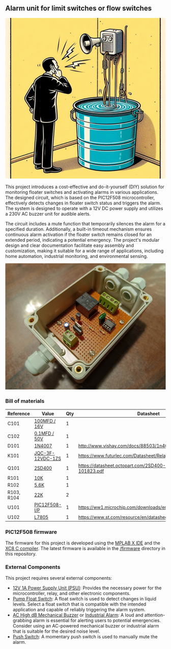 ## Alarm unit for limit switches or flow switches

![Alarm controller in action](https://raw.githubusercontent.com/dilshan/limit-switch-alarm/refs/heads/main/resources/limit-switch-alarm-ucase.jpeg)

This project introduces a cost-effective and do-it-yourself (DIY) solution for monitoring floater switches and activating alarms in various applications. The designed circuit, which is based on the PIC12F508 microcontroller, effectively detects changes in floater switch status and triggers the alarm. The system is designed to operate with a 12V DC power supply and utilizes a 230V AC buzzer unit for audible alerts.

The circuit includes a mute function that temporarily silences the alarm for a specified duration. Additionally, a built-in timeout mechanism ensures continuous alarm activation if the floater switch remains closed for an extended period, indicating a potential emergency. The project's modular design and clear documentation facilitate easy assembly and customization, making it suitable for a wide range of applications, including home automation, industrial monitoring, and environmental sensing.

![Prototype version of alarm controller](https://raw.githubusercontent.com/dilshan/limit-switch-alarm/refs/heads/main/resources/limit-switch-alarm-prototype.jpg)

### Bill of materials

| Reference  | Value            | Qty | Datasheet                                                        |
|------------|------------------|-----|------------------------------------------------------------------|
| C101       | [100MFD / 16V](https://s.click.aliexpress.com/e/_EJ7MXe9)     | 1   |                                                                  |
| C102       | [0.1MFD / 50V](https://s.click.aliexpress.com/e/_oCeppvT)     | 1   |                                                                  |
| D101       | [1N4007](https://s.click.aliexpress.com/e/_ExTh0Mz)           | 1   | http://www.vishay.com/docs/88503/1n4001.pdf                      |
| K101       | [JQC-3F-12VDC-1ZS](https://s.click.aliexpress.com/e/_EyyWHrr) | 1   | https://www.futurlec.com/Datasheet/Relays/JQC-3FF.pdf            |
| Q101       | [2SD400](https://s.click.aliexpress.com/e/_mNK5TeM)           | 1   | https://datasheet.octopart.com/2SD400-Sanyo-datasheet-101823.pdf |
| R101       | [10K](https://s.click.aliexpress.com/e/_EJJGJg1)              | 1   |                                                                  |
| R102       | [5.6K](https://s.click.aliexpress.com/e/_EJJGJg1)             | 1   |                                                                  |
| R103, R104 | [22K](https://s.click.aliexpress.com/e/_EJJGJg1)              | 2   |                                                                  |
| U101       | [PIC12F508-I/P](https://s.click.aliexpress.com/e/_EvdDNTr)    | 1   | https://ww1.microchip.com/downloads/en/DeviceDoc/41236E.pdf      |
| U102       | [L7805](https://s.click.aliexpress.com/e/_opm5dbr)            | 1   | https://www.st.com/resource/en/datasheet/l78.pdf                 |

### PIC12F508 firmware

The firmware for this project is developed using the [MPLAB X IDE](https://www.microchip.com/en-us/tools-resources/develop/mplab-x-ide) and the [XC8 C compiler](https://www.microchip.com/en-us/tools-resources/develop/mplab-xc-compilers). The latest firmware is available in the [/firmware](https://github.com/dilshan/limit-switch-alarm/tree/main/firmware) directory in this repository. 

### External Components

This project requires several external components:

- [12V 1A Power Supply Unit (PSU)](https://s.click.aliexpress.com/e/_mqQEkSY): Provides the necessary power for the microcontroller, relay, and other electronic components.
- [Pump Float Switch](https://s.click.aliexpress.com/e/_EuamfjX): A float switch is used to detect changes in liquid levels. Select a float switch that is compatible with the intended application and capable of reliably triggering the alarm system.
- [AC High dB Mechanical Buzzer](https://s.click.aliexpress.com/e/_oBIDYBj) or [Industrial Alarm](https://s.click.aliexpress.com/e/_oDt7jiN): A loud and attention-grabbing alarm is essential for alerting users to potential emergencies. Consider using an AC-powered mechanical buzzer or industrial alarm that is suitable for the desired noise level.
- [Push Switch](https://s.click.aliexpress.com/e/_EvkMX2H): A momentary push switch is used to manually mute the alarm.
